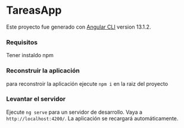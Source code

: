 # TareasApp

Este proyecto fue generado con [Angular CLI](https://github.com/angular/angular-cli) version 13.1.2.

### Requisitos
Tener instaldo npm

### Reconstruir la aplicación
para reconstroir la aplicación ejecute `npm i` en la raiz del proyecto

### Levantar el servidor

Ejecute `ng serve` para un servidor de desarrollo. Vaya a `http://localhost:4200/`. La aplicación se recargará automáticamente.
